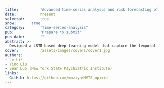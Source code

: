 ```yaml
---
title:          "Advanced time-series analysis and risk forecasting of opioid relapse using predictive modeling"
date:           Present
selected:       true
show:		true
category:       "Time-series-analysis"
pub:            "Prepare to submit"
pub_date:       ""
abstract: >-
  Designed a LSTM-based deep learning model that capture the temporal information from historical records of multiple drug usage (multivariate time-series) in urine drug screening (UDS) and forecast the dynamic risk scores for the near future depending on the following treatment and patient behaviors, supporting proactive clinical decision-making processes.
cover:          /assets/images/covers/cover1.jpg
authors:
- Le Li*
- Ying Liu
- Sean Luo (New York State Psychiatric Institute)
links:
  GitHub: https://github.com/moziya/MVTS_opioid
---
```

